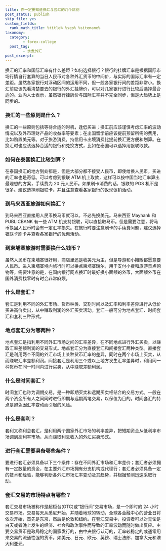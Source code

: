 ```yaml
---
title: 你一定要知道换汇与套汇的几个区别
post_status: publish
skip_file: yes
custom_fields:
  rank_math_title: %title% %sep% %sitename%
taxonomy:
  category:
        - forex-college
  post_tag:
        - 水煮外汇
post_excerpt: 
---
```

换汇的汇率和国际汇率有什么差距？如何选择银行？银行的挂牌汇率是根据国际市场行情自行套算的当日人民币对各种外汇货币的中间价，与实际的国际汇率有一定差距。虽然各家银行对浮动区间的运用不同，但一般各家银行间的差距非常小。换汇前应该先看清楚要去的银行的外汇挂牌价，可以对几家银行进行比较后选择最合适的。业内人士表示，虽然银行挂牌价与国际汇率并不完全同步，但是大趋势上是同步的。

### 换汇的一些原则是什么？

换汇的一些原则包括等待合适的时机，逢低买进；换汇前应该谨慎考虑汇率的波动情况以及外币理财产品的收益率等要素；在出国留学前应该提前预留所需的费用，比如购置美元等。对于旅游消费，持信用卡出境消费比提前换汇更方便和划算。在换汇时也应该选择合适的银行和兑换方式，比如在泰国可以选择用银联取款。

### 如何在泰国换汇比较划算？

在泰国换汇的地方到处都是，但是大部分都不接受人民币，即使给换人民币，买进的汇率也是奇低。可以考虑到银联 ATM 机上取款，这样可以按中国当地汇率算出最理想的方案，手续费为 20 元人民币。如果刷卡消费的话，银联的 POS 机不是很多。建议选择刷银联卡，并且注意查看各家银行的返现促销活动。

### 到马来西亚旅游如何换汇？

到马来西亚直接用人民币换马币就可以，不必先换美元。马来西亚 Mayhank 和 PUBLICBANK 有一些 ATM 机支持银联，可以直接取马币。但是需要注意，将马币换回人民币时会有一定汇率损失。在旅行时要注意刷卡的手续费问题，建议选择银联卡刷卡并查看各家银行的优惠活动。

### 到柬埔寨旅游时需要换什么钱币？

虽然人民币在柬埔寨很好用，商店里还是收美元为主，但是导游和小摊贩都愿意要人民币。进入柬埔寨境内旅行时可以换点柬埔寨瑞尔，用于支付小费和旅游景点购物等。需要注意的是，在国内银行网点换汇时最好换小面额的外币，大面额外币在国外消费找零时有时会非常麻烦。

### 什么是套汇？

套汇是利用不同的外汇市场、货币种类、交割时间以及汇率和利率差异进行从低价买进高价卖出，从中赚取利润的外汇买卖活动。套汇一般可分为地点套汇、时间套汇和套利三种形式。

### 地点套汇分为哪两种？

地点套汇是指利用不同外汇市场之间的汇率差异，在不同地点进行外汇买卖，以赚取汇率差额利润的交易形式。地点套汇分为直接套汇和间接套汇两种类型。直接套汇是利用两个不同的外汇市场上某种货币汇率的差异，同时在两个市场上买卖，从而赚取汇率差额利润。间接套汇是利用三个或以上地方发生汇率差异时，利用同一种货币在同一时间内进行买卖，从中赚取差额利润。

### 什么是时间套汇？

时间套汇也称为调期交易，是一种即期买卖和远期买卖相结合的交易方式。一般在两个资金所有人之间同时进行即期与远期两笔交易，以保值为目的。时间套汇的特点是避免因汇率变动而引起的风险。

### 什么是套利？

套利又称利息套汇，是利用两个国家外汇市场的利率差异，把短期资金从低利率市场调到高利率市场，从而赚取利息收入的外汇买卖形式。

### 进行套汇需要具备哪些条件？

要进行套汇必须具备以下三个条件：存在不同外汇市场和汇率差价；套汇者必须拥有一定数量的资金，在主要外汇市场拥有分支机构或代理行；套汇者必须具备一定的技术和经验，能够判断各外汇市场汇率变动及其趋势，并根据预测迅速采取行动。

### 套汇交易的市场特点有哪些？

套汇交易市场被称作是超柜台(OTC)或“银行间”交易市场，是一个即时的 24 小时交易市场。交易每天从悉尼开始，并随着地球的转动，全球各金融中心的营业日将依次开始，首先是东京，然后是伦敦和纽约。在套汇交易中，投资者可以对无论是白天或者晚上发生的经济、社会和政治事件而导致的汇率波动而随时做出反应。主要交易货币是政局稳定的国家发行的，由中央银行认可的，汇率较稳定的或通常用来交易的流通性强的货币，如美元、日元、欧元、英镑、瑞士法郎、加拿大元和澳大利亚元。